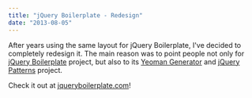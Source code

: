 ```yaml
---
title: "jQuery Boilerplate - Redesign"
date: "2013-08-05"
---
```


After years using the same layout for jQuery Boilerplate, I've decided to completely
redesign it. The main reason was to point people not only for
[jQuery Boilerplate](https://github.com/jquery-boilerplate/jquery-boilerplate) project,
but also to its [Yeoman Generator](https://github.com/jquery-boilerplate/generator-jquery-boilerplate)
and [jQuery Patterns](https://github.com/jquery-boilerplate/jquery-patterns) project.

Check it out at [jqueryboilerplate.com](http://jqueryboilerplate.com/)!
